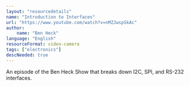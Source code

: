 ```yaml
---
layout: "resourcedetails"
name: "Introduction to Interfaces"
url: "https://www.youtube.com/watch?v=nMZJwspSkAc"
author:
    name: "Ben Heck"
language: "English"
resourceFormat: video-camera
tags: ["electronics"]
descNeeded: true
---
```


An episode of the Ben Heck Show that breaks down I2C, SPI, and RS-232 interfaces.